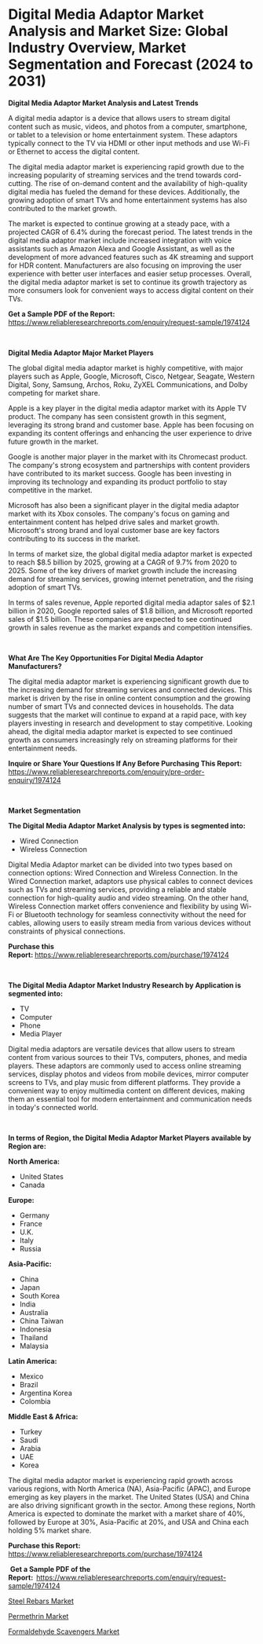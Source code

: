 <p><h1>Digital Media Adaptor Market Analysis and Market Size: Global Industry Overview, Market Segmentation and Forecast (2024 to 2031)</h1></p><p><strong>Digital Media Adaptor Market Analysis and Latest Trends</strong></p>
<p><p>A digital media adaptor is a device that allows users to stream digital content such as music, videos, and photos from a computer, smartphone, or tablet to a television or home entertainment system. These adaptors typically connect to the TV via HDMI or other input methods and use Wi-Fi or Ethernet to access the digital content.</p><p>The digital media adaptor market is experiencing rapid growth due to the increasing popularity of streaming services and the trend towards cord-cutting. The rise of on-demand content and the availability of high-quality digital media has fueled the demand for these devices. Additionally, the growing adoption of smart TVs and home entertainment systems has also contributed to the market growth.</p><p>The market is expected to continue growing at a steady pace, with a projected CAGR of 6.4% during the forecast period. The latest trends in the digital media adaptor market include increased integration with voice assistants such as Amazon Alexa and Google Assistant, as well as the development of more advanced features such as 4K streaming and support for HDR content. Manufacturers are also focusing on improving the user experience with better user interfaces and easier setup processes. Overall, the digital media adaptor market is set to continue its growth trajectory as more consumers look for convenient ways to access digital content on their TVs.</p></p>
<p><strong>Get a Sample PDF of the Report:&nbsp;</strong> <a href="https://www.reliableresearchreports.com/enquiry/request-sample/1974124">https://www.reliableresearchreports.com/enquiry/request-sample/1974124</a></p>
<p>&nbsp;</p>
<p><strong>Digital Media Adaptor Major Market Players</strong></p>
<p><p>The global digital media adaptor market is highly competitive, with major players such as Apple, Google, Microsoft, Cisco, Netgear, Seagate, Western Digital, Sony, Samsung, Archos, Roku, ZyXEL Communications, and Dolby competing for market share.</p><p>Apple is a key player in the digital media adaptor market with its Apple TV product. The company has seen consistent growth in this segment, leveraging its strong brand and customer base. Apple has been focusing on expanding its content offerings and enhancing the user experience to drive future growth in the market.</p><p>Google is another major player in the market with its Chromecast product. The company's strong ecosystem and partnerships with content providers have contributed to its market success. Google has been investing in improving its technology and expanding its product portfolio to stay competitive in the market.</p><p>Microsoft has also been a significant player in the digital media adaptor market with its Xbox consoles. The company's focus on gaming and entertainment content has helped drive sales and market growth. Microsoft's strong brand and loyal customer base are key factors contributing to its success in the market.</p><p>In terms of market size, the global digital media adaptor market is expected to reach $8.5 billion by 2025, growing at a CAGR of 9.7% from 2020 to 2025. Some of the key drivers of market growth include the increasing demand for streaming services, growing internet penetration, and the rising adoption of smart TVs.</p><p>In terms of sales revenue, Apple reported digital media adaptor sales of $2.1 billion in 2020, Google reported sales of $1.8 billion, and Microsoft reported sales of $1.5 billion. These companies are expected to see continued growth in sales revenue as the market expands and competition intensifies.</p></p>
<p>&nbsp;</p>
<p><strong>What Are The Key Opportunities For Digital Media Adaptor Manufacturers?</strong></p>
<p><p>The digital media adaptor market is experiencing significant growth due to the increasing demand for streaming services and connected devices. This market is driven by the rise in online content consumption and the growing number of smart TVs and connected devices in households. The data suggests that the market will continue to expand at a rapid pace, with key players investing in research and development to stay competitive. Looking ahead, the digital media adaptor market is expected to see continued growth as consumers increasingly rely on streaming platforms for their entertainment needs.</p></p>
<p><strong>Inquire or Share Your Questions If Any Before Purchasing This Report:</strong> <a href="https://www.reliableresearchreports.com/enquiry/pre-order-enquiry/1974124">https://www.reliableresearchreports.com/enquiry/pre-order-enquiry/1974124</a></p>
<p>&nbsp;</p>
<p><strong>Market Segmentation</strong></p>
<p><strong>The Digital Media Adaptor Market Analysis by types is segmented into:</strong></p>
<p><ul><li>Wired Connection</li><li>Wireless Connection</li></ul></p>
<p><p>Digital Media Adaptor market can be divided into two types based on connection options: Wired Connection and Wireless Connection. In the Wired Connection market, adaptors use physical cables to connect devices such as TVs and streaming services, providing a reliable and stable connection for high-quality audio and video streaming. On the other hand, Wireless Connection market offers convenience and flexibility by using Wi-Fi or Bluetooth technology for seamless connectivity without the need for cables, allowing users to easily stream media from various devices without constraints of physical connections.</p></p>
<p><strong>Purchase this Report:&nbsp;</strong><a href="https://www.reliableresearchreports.com/purchase/1974124">https://www.reliableresearchreports.com/purchase/1974124</a></p>
<p>&nbsp;</p>
<p><strong>The Digital Media Adaptor Market Industry Research by Application is segmented into:</strong></p>
<p><ul><li>TV</li><li>Computer</li><li>Phone</li><li>Media Player</li></ul></p>
<p><p>Digital media adaptors are versatile devices that allow users to stream content from various sources to their TVs, computers, phones, and media players. These adaptors are commonly used to access online streaming services, display photos and videos from mobile devices, mirror computer screens to TVs, and play music from different platforms. They provide a convenient way to enjoy multimedia content on different devices, making them an essential tool for modern entertainment and communication needs in today's connected world.</p></p>
<p>&nbsp;</p>
<p><strong>In terms of Region, the Digital Media Adaptor Market Players available by Region are:</strong></p>
<p>
    <p> <strong> North America: </strong>
        <ul>
            <li>United States</li>
            <li>Canada</li>
        </ul>
        </p> 
    <p> <strong> Europe: </strong>
        <ul>
            <li>Germany</li>
            <li>France</li>
            <li>U.K.</li>
            <li>Italy</li>
            <li>Russia</li>
        </ul>
        </p> 
    <p> <strong> Asia-Pacific: </strong>
        <ul>
            <li>China</li>
            <li>Japan</li>
            <li>South Korea</li>
            <li>India</li>
            <li>Australia</li>
            <li>China Taiwan</li>
            <li>Indonesia</li>
            <li>Thailand</li>
            <li>Malaysia</li>
        </ul>
        </p> 
    <p> <strong> Latin America: </strong>
        <ul>
            <li>Mexico</li>
            <li>Brazil</li>
            <li>Argentina Korea</li>
            <li>Colombia</li>
        </ul>
        </p> 
    <p> <strong> Middle East & Africa: </strong>
        <ul>
            <li>Turkey</li>
            <li>Saudi</li>
            <li>Arabia</li>
            <li>UAE</li>
            <li>Korea</li>
        </ul>
    </p>
    </p>
<p><p>The digital media adaptor market is experiencing rapid growth across various regions, with North America (NA), Asia-Pacific (APAC), and Europe emerging as key players in the market. The United States (USA) and China are also driving significant growth in the sector. Among these regions, North America is expected to dominate the market with a market share of 40%, followed by Europe at 30%, Asia-Pacific at 20%, and USA and China each holding 5% market share.</p></p>
<p><strong>Purchase this Report: </strong><a href="https://www.reliableresearchreports.com/purchase/1974124">https://www.reliableresearchreports.com/purchase/1974124</a></p>
<p>&nbsp;<strong>Get a Sample PDF of the Report:&nbsp;&nbsp;</strong><a href="https://www.reliableresearchreports.com/enquiry/request-sample/1974124">https://www.reliableresearchreports.com/enquiry/request-sample/1974124</a></p>
<p><strong></strong></p>
<p><p><a href="https://ivy-potential-64b.notion.site/Steel-Rebars-Market-A-Comprehensive-Report-of-its-Market-Share-Growth-Trends-2024-2031-13f67befac0d47ba82bcaae304ee2ff7">Steel Rebars Market</a></p><p><a href="https://nifty-kite-d51.notion.site/Permethrin-Market-Provides-a-Comprehensive-Analysis-Including-a-Macro-Overview-of-the-Market-as-well-eff0785739fd47f78593ac42b4de389b">Permethrin Market</a></p><p><a href="https://five-trouble-98a.notion.site/Formaldehyde-Scavengers-Market-Size-2024-2031-Global-Industrial-Analysis-Key-Geographical-Regions-849640256fde4875a8c87dce5c80455d">Formaldehyde Scavengers Market</a></p></p>